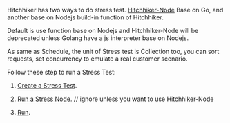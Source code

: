 Hitchhiker has two ways to do stress test. [Hitchhiker-Node](https://github.com/brookshi/Hitchhiker-Node) Base on Go, and another base on Nodejs build-in function of Hitchhiker.

Default is use function base on Nodejs and Hitchhiker-Node will be deprecated unless Golang have a js interpreter base on Nodejs.

As same as Schedule, the unit of Stress test is Collection too, you can sort requests, set concurrency to emulate a real customer scenario.

Follow these step to run a Stress Test:

1. [Create a Stress Test](Create_Stress.md).

2. [Run a Stress Node](Node.md). // ignore unless you want to use Hitchhiker-Node

3. [Run](Run.md).
